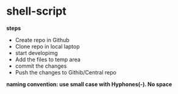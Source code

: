 # shell-script

**steps**
* Create repo in Github
* Clone repo in local laptop
* start developimg
* Add the files to temp area
* commit the changes
* Push the changes to Githib/Central repo

**naming convention: use small case with Hyphones(-). No space**